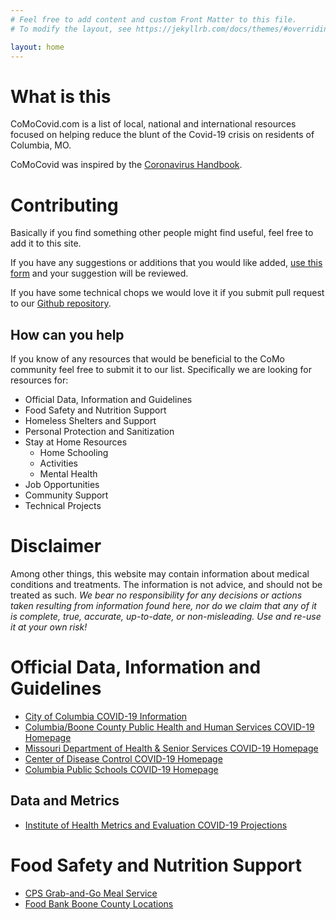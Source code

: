 ```yaml
---
# Feel free to add content and custom Front Matter to this file.
# To modify the layout, see https://jekyllrb.com/docs/themes/#overriding-theme-defaults

layout: home
---
```


# What is this

CoMoCovid.com is a list of local, national and international resources focused on helping reduce the blunt of the Covid-19 crisis on residents of Columbia, MO.

CoMoCovid was inspired by the [Coronavirus Handbook](https://coronavirustechhandbook.com/home).

# Contributing

Basically if you find something other people might find useful, feel free to add it to this site.

If you have any suggestions or additions that you would like added, [use this form](https://docs.google.com/forms/d/1FIxZZkxYtCW5SjPhBAMVkWjm5BIb9twVGAzKBCo1L3M/) and your suggestion will be reviewed. 

If you have some technical chops we would love it if you submit pull request to our [Github repository](https://github.com/tantalum/comocovid.com).

## How can you help

If you know of any resources that would be beneficial to the CoMo community feel free to submit it to our list. Specifically we are looking for resources for:

* Official Data, Information and Guidelines
* Food Safety and Nutrition Support
* Homeless Shelters and Support
* Personal Protection and Sanitization
* Stay at Home Resources
    * Home Schooling
    * Activities
    * Mental Health
* Job Opportunities
* Community Support
* Technical Projects

# Disclaimer

Among other things, this website may contain information about medical conditions and treatments. The information is not advice, and should not be treated as such. *We bear no responsibility for any decisions or actions taken resulting from information found here, nor do we claim that any of it is complete, true, accurate, up-to-date, or non-misleading. Use and re-use it at your own risk!*

# Official Data, Information and Guidelines

- [City of Columbia COVID-19 Information](https://www.como.gov/coronavirus/)
- [Columbia/Boone County Public Health and Human Services COVID-19 Homepage](https://www.como.gov/health/novel-coronavirus-2019-covid-19/)
- [Missouri Department of Health & Senior Services COVID-19 Homepage](https://health.mo.gov/living/healthcondiseases/communicable/novel-coronavirus/)
- [Center of Disease Control COVID-19 Homepage](https://www.cdc.gov/coronavirus/2019-ncov/index.html)
- [Columbia Public Schools COVID-19 Homepage](https://www.cpsk12.org/Page/11993)

## Data and Metrics
- [Institute of Health Metrics and Evaluation COVID-19 Projections](https://covid19.healthdata.org/projections)

# Food Safety and Nutrition Support
- [CPS Grab-and-Go Meal Service](https://www.cpsk12.org/cms/lib/MO01909752/Centricity/Domain/9415/CPS%20Grab-and-Go%20Meals.pdf)
- [Food Bank Boone County Locations](https://sharefoodbringhope.org/agencies/boone)
